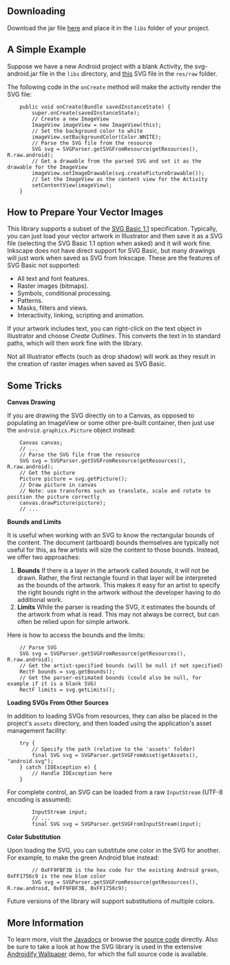 ## Downloading ##

Download the jar file [here](http://code.google.com/p/svg-android/downloads/detail?name=svg-android.jar) and place it in the `libs` folder of your project.

## A Simple Example ##

Suppose we have a new Android project with a blank Activity, the svg-android.jar file in the `libs` directory, and [this](http://code.google.com/p/svg-android/downloads/detail?name=android.svg) SVG file in the `res/raw` folder.

The following code in the `onCreate` method will make the activity render the SVG file:

```
    public void onCreate(Bundle savedInstanceState) {
        super.onCreate(savedInstanceState);
        // Create a new ImageView
        ImageView imageView = new ImageView(this);
        // Set the background color to white
        imageView.setBackgroundColor(Color.WHITE);
        // Parse the SVG file from the resource
        SVG svg = SVGParser.getSVGFromResource(getResources(), R.raw.android);
        // Get a drawable from the parsed SVG and set it as the drawable for the ImageView
        imageView.setImageDrawable(svg.createPictureDrawable());
        // Set the ImageView as the content view for the Activity
        setContentView(imageView);
    }
```

## How to Prepare Your Vector Images ##

This library supports a subset of the [SVG Basic 1.1](http://www.w3.org/TR/SVGMobile/) specification. Typically, you can just load your vector artwork in Illustrator and then save it as a SVG file (selecting the SVG Basic 1.1 option when asked) and it will work fine. Inkscape does not have direct support for SVG Basic, but many drawings will just work when saved as SVG from Inkscape. These are the features of SVG Basic not supported:

  * All text and font features.
  * Raster images (bitmaps).
  * Symbols, conditional processing.
  * Patterns.
  * Masks, filters and views.
  * Interactivity, linking, scripting and animation.

If your artwork includes text, you can right-click on the text object in Illustrator and choose _Create Outlines_. This converts the text in to standard paths, which will then work fine with the library.

Not all Illustrator effects (such as drop shadow) will work as they result in the creation of raster images when saved as SVG Basic.

## Some Tricks ##

**Canvas Drawing**

If you are drawing the SVG directly on to a Canvas, as opposed to populating an ImageView or some other pre-built container, then just use the `android.graphics.Picture` object instead:

```
    Canvas canvas;
    // ...
    // Parse the SVG file from the resource
    SVG svg = SVGParser.getSVGFromResource(getResources(), R.raw.android);
    // Get the picture
    Picture picture = svg.getPicture();
    // Draw picture in canvas
    // Note: use transforms such as translate, scale and rotate to position the picture correctly
    canvas.drawPicture(picture);
    // ...
```

**Bounds and Limits**

It is useful when working with an SVG to know the rectangular bounds of the content. The document (artboard) bounds themselves are typically not useful for this, as few artists will size the content to those bounds. Instead, we offer two approaches:

  1. **Bounds** If there is a layer in the artwork called _bounds_, it will not be drawn. Rather, the first rectangle found in that layer will be interpreted as the bounds of the artwork. This makes it easy for an artist to specify the right bounds right in the artwork without the developer having to do additional work.
  1. **Limits** While the parser is reading the SVG, it estimates the bounds of the artwork from what is read. This may not always be correct, but can often be relied upon for simple artwork.

Here is how to access the bounds and the limits:

```
    // Parse SVG
    SVG svg = SVGParser.getSVGFromResource(getResources(), R.raw.android);
    // Get the artist-specified bounds (will be null if not specified)
    RectF bounds = svg.getBounds();
    // Get the parser-estimated bounds (could also be null, for example if it is a blank SVG)
    RectF limits = svg.getLimits();
```

**Loading SVGs From Other Sources**

In addition to loading SVGs from resources, they can also be placed in the project's `assets` directory, and then loaded using the application's asset management facility:

```
    try {
        // Specify the path (relative to the 'assets' folder)
        final SVG svg = SVGParser.getSVGFromAsset(getAssets(), "android.svg");
    } catch (IOException e) {
        // Handle IOException here
    }
```

For complete control, an SVG can be loaded from a raw `InputStream` (UTF-8 encoding is assumed):

```
        InputStream input;
        // ...
        final SVG svg = SVGParser.getSVGFromInputStream(input);
```

**Color Substitution**

Upon loading the SVG, you can substitute one color in the SVG for another. For example, to make the green Android blue instead:

```
        // 0xFF9FBF3B is the hex code for the existing Android green, 0xFF1756c9 is the new blue color
        SVG svg = SVGParser.getSVGFromResource(getResources(), R.raw.android, 0xFF9FBF3B, 0xFF1756c9);
```

Future versions of the library will support substitutions of multiple colors.

## More Information ##

To learn more, visit the [Javadocs](http://svg-android.googlecode.com/svn/trunk/svgandroid/docs/index.html) or browse the [source code](http://code.google.com/p/svg-android/source/browse/#svn%2Ftrunk%2Fsvgandroid%2Fsrc%2Fcom%2Flarvalabs%2Fsvgandroid) directly. Also be sure to take a look at how the SVG library is used in the extensive [Androidify Wallpaper](http://code.google.com/p/svg-android/source/browse/#svn%2Ftrunk%2Fsvgwallpaper) demo, for which the full source code is available.